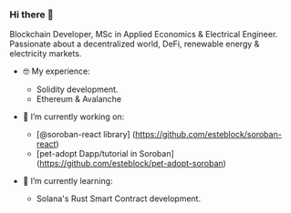 ### Hi there 👋

Blockchain Developer, MSc in Applied Economics & Electrical Engineer. Passionate about a decentralized world, DeFi, renewable energy & electricity markets.

- 🤓 My experience:
  - Solidity development.
  - Ethereum & Avalanche

- 🔭 I’m currently working on:
  - [@soroban-react library] (https://github.com/esteblock/soroban-react)
  - [pet-adopt Dapp/tutorial in Soroban] (https://github.com/esteblock/pet-adopt-soroban)
  
- 🌱 I’m currently learning:
  - Solana's Rust Smart Contract development.
